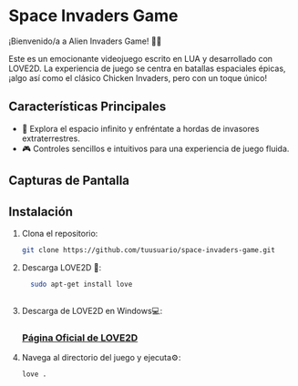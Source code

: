 # Space Invaders Game

¡Bienvenido/a a Alien Invaders Game! 🚀👾

Este es un emocionante videojuego escrito en LUA y desarrollado con LOVE2D. La experiencia de juego se centra en batallas espaciales épicas, ¡algo así como el clásico Chicken Invaders, pero con un toque único!

## Características Principales

- 🌌 Explora el espacio infinito y enfréntate a hordas de invasores extraterrestres.
- 🎮 Controles sencillos e intuitivos para una experiencia de juego fluida.

## Capturas de Pantalla

## Instalación

1. Clona el repositorio:

   ```bash
   git clone https://github.com/tuusuario/space-invaders-game.git

2. Descarga LOVE2D 🩷:
   
   ```bash
     sudo apt-get install love
      
3. Descarga de LOVE2D en Windows💻:

   ### [Página Oficial de LOVE2D](https://love2d.org)

4. Navega al directorio del juego y ejecuta⚙️:

   ```bash
   love .
